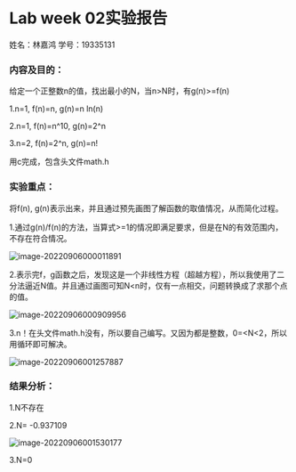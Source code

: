 # Lab week 02实验报告

姓名：林嘉鸿	学号：19335131



### 内容及目的：

给定一个正整数n的值，找出最小的N，当n>N时，有g(n)>=f(n)

1.n=1, f(n)=n, g(n)=n ln(n)

2.n=1, f(n)=n^10, g(n)=2^n

3.n=2, f(n)=2^n, g(n)=n!

用c完成，包含头文件math.h



### 实验重点：

将f(n), g(n)表示出来，并且通过预先画图了解函数的取值情况，从而简化过程。

1.通过g(n)/f(n)的方法，当算式>=1的情况即满足要求，但是在N的有效范围内，不存在符合情况。

![image-20220906000011891](C:\Users\garla\AppData\Roaming\Typora\typora-user-images\image-20220906000011891.png)



2.表示完f，g函数之后，发现这是一个非线性方程（超越方程），所以我使用了二分法逼近N值。并且通过画图可知N<n时，仅有一点相交，问题转换成了求那个点的值。

![image-20220906000909956](C:\Users\garla\AppData\Roaming\Typora\typora-user-images\image-20220906000909956.png)



3.n！在头文件math.h没有，所以要自己编写。又因为都是整数，0=<N<2，所以用循环即可解决。

![image-20220906001257887](C:\Users\garla\AppData\Roaming\Typora\typora-user-images\image-20220906001257887.png)



### 结果分析：

1.N不存在



2.N= -0.937109

![image-20220906001530177](C:\Users\garla\AppData\Roaming\Typora\typora-user-images\image-20220906001530177.png)

3.N=0

